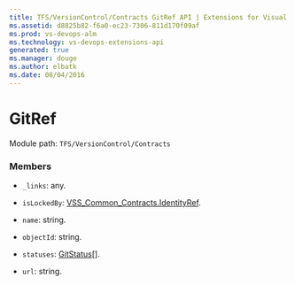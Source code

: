 ```yaml
---
title: TFS/VersionControl/Contracts GitRef API | Extensions for Visual Studio Team Services
ms.assetid: d8825b82-f6a0-ec23-7306-811d170f09af
ms.prod: vs-devops-alm
ms.technology: vs-devops-extensions-api
generated: true
ms.manager: douge
ms.author: elbatk
ms.date: 08/04/2016
---
```


# GitRef

Module path: `TFS/VersionControl/Contracts`


### Members

* `_links`: any. 

* `isLockedBy`: [VSS_Common_Contracts.IdentityRef](../../../VSS/WebApi/Contracts/IdentityRef.md). 

* `name`: string. 

* `objectId`: string. 

* `statuses`: [GitStatus](../../../TFS/VersionControl/Contracts/GitStatus.md)[]. 

* `url`: string. 

